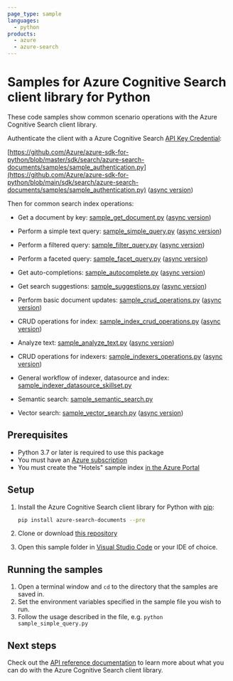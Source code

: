 ```yaml
---
page_type: sample
languages:
  - python
products:
  - azure
  - azure-search
---
```


# Samples for Azure Cognitive Search client library for Python

These code samples show common scenario operations with the Azure Cognitive
Search client library.

Authenticate the client with a Azure Cognitive Search [API Key Credential](https://docs.microsoft.com/azure/search/search-security-api-keys):

[https://github.com/Azure/azure-sdk-for-python/blob/master/sdk/search/azure-search-documents/samples/sample_authentication.py](https://github.com/Azure/azure-sdk-for-python/blob/main/sdk/search/azure-search-documents/samples/sample_authentication.py) ([async version](https://github.com/Azure/azure-sdk-for-python/blob/main/sdk/search/azure-search-documents/samples/async_samples/sample_authentication_async.py))

Then for common search index operations:

* Get a document by key: [sample_get_document.py](https://github.com/Azure/azure-sdk-for-python/blob/main/sdk/search/azure-search-documents/samples/sample_get_document.py) ([async version](https://github.com/Azure/azure-sdk-for-python/blob/main/sdk/search/azure-search-documents/samples/async_samples/sample_get_document_async.py))

* Perform a simple text query: [sample_simple_query.py](https://github.com/Azure/azure-sdk-for-python/blob/main/sdk/search/azure-search-documents/samples/sample_simple_query.py) ([async version](https://github.com/Azure/azure-sdk-for-python/blob/main/sdk/search/azure-search-documents/samples/async_samples/sample_simple_query_async.py))

* Perform a filtered query: [sample_filter_query.py](https://github.com/Azure/azure-sdk-for-python/blob/main/sdk/search/azure-search-documents/samples/sample_filter_query.py) ([async version](https://github.com/Azure/azure-sdk-for-python/blob/main/sdk/search/azure-search-documents/samples/async_samples/sample_filter_query_async.py))

* Perform a faceted query: [sample_facet_query.py](https://github.com/Azure/azure-sdk-for-python/blob/main/sdk/search/azure-search-documents/samples/sample_facet_query.py) ([async version](https://github.com/Azure/azure-sdk-for-python/blob/main/sdk/search/azure-search-documents/samples/async_samples/sample_facet_query_async.py))

* Get auto-completions: [sample_autocomplete.py](https://github.com/Azure/azure-sdk-for-python/blob/main/sdk/search/azure-search-documents/samples/sample_autocomplete.py) ([async version](https://github.com/Azure/azure-sdk-for-python/blob/main/sdk/search/azure-search-documents/samples/async_samples/sample_autocomplete_async.py))

* Get search suggestions: [sample_suggestions.py](https://github.com/Azure/azure-sdk-for-python/blob/main/sdk/search/azure-search-documents/samples/sample_suggestions.py) ([async version](https://github.com/Azure/azure-sdk-for-python/blob/main/sdk/search/azure-search-documents/samples/async_samples/sample_suggestions_async.py))

* Perform basic document updates: [sample_crud_operations.py](https://github.com/Azure/azure-sdk-for-python/blob/main/sdk/search/azure-search-documents/samples/sample_crud_operations.py) ([async version](https://github.com/Azure/azure-sdk-for-python/blob/main/sdk/search/azure-search-documents/samples/async_samples/sample_crud_operations_async.py))

* CRUD operations for index: [sample_index_crud_operations.py](https://github.com/Azure/azure-sdk-for-python/blob/main/sdk/search/azure-search-documents/samples/sample_index_crud_operations.py) ([async version](https://github.com/Azure/azure-sdk-for-python/blob/main/sdk/search/azure-search-documents/samples/async_samples/sample_index_crud_operations_async.py))

* Analyze text: [sample_analyze_text.py](https://github.com/Azure/azure-sdk-for-python/blob/main/sdk/search/azure-search-documents/samples/sample_analyze_text.py) ([async version](https://github.com/Azure/azure-sdk-for-python/blob/main/sdk/search/azure-search-documents/samples/async_samples/sample_analyze_text_async.py))

* CRUD operations for indexers: [sample_indexers_operations.py](https://github.com/Azure/azure-sdk-for-python/blob/main/sdk/search/azure-search-documents/samples/sample_indexers_operations.py) ([async version](https://github.com/Azure/azure-sdk-for-python/blob/main/sdk/search/azure-search-documents/samples/async_samples/sample_indexers_operations_async.py))

* General workflow of indexer, datasource and index: [sample_indexer_datasource_skillset.py](https://github.com/Azure/azure-sdk-for-python/blob/main/sdk/search/azure-search-documents/samples/sample_indexer_datasource_skillset.py)

* Semantic search: [sample_semantic_search.py](https://github.com/Azure/azure-sdk-for-python/blob/main/sdk/search/azure-search-documents/samples/sample_semantic_search.py)

* Vector search: [sample_vector_search.py](https://github.com/Azure/azure-sdk-for-python/blob/main/sdk/search/azure-search-documents/samples/sample_vector_search.py) ([async version](https://github.com/Azure/azure-sdk-for-python/blob/main/sdk/search/azure-search-documents/samples/async_samples/sample_vector_search_async.py))

## Prerequisites

* Python 3.7 or later is required to use this package
* You must have an [Azure subscription](https://azure.microsoft.com/free/)
* You must create the "Hotels" sample index [in the Azure Portal](https://docs.microsoft.com/azure/search/search-get-started-portal)

## Setup

1. Install the Azure Cognitive Search client library for Python with [pip](https://pypi.org/project/pip/):

   ```bash
   pip install azure-search-documents --pre
   ```

2. Clone or download [this repository](https://github.com/Azure/azure-sdk-for-python)
3. Open this sample folder in [Visual Studio Code](https://code.visualstudio.com) or your IDE of choice.

## Running the samples

1. Open a terminal window and `cd` to the directory that the samples are saved in.
2. Set the environment variables specified in the sample file you wish to run.
3. Follow the usage described in the file, e.g. `python sample_simple_query.py`

## Next steps

Check out the [API reference documentation](https://docs.microsoft.com/rest/api/searchservice/)
to learn more about what you can do with the Azure Cognitive Search client library.
